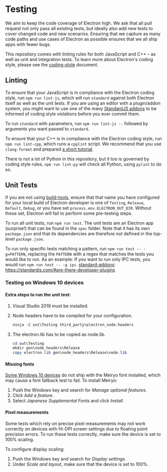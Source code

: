 # Testing

We aim to keep the code coverage of Electron high. We ask that all pull
request not only pass all existing tests, but ideally also add new tests
to cover changed code and new scenarios. Ensuring that we capture as
many code paths and use cases of Electron as possible ensures that we
all ship apps with fewer bugs.

This repository comes with linting rules for both JavaScript and C++ –
as well as unit and integration tests. To learn more about Electron's
coding style, please see the [coding-style](coding-style.md) document.

## Linting

To ensure that your JavaScript is in compliance with the Electron coding
style, run `npm run lint-js`, which will run `standard` against both
Electron itself as well as the unit tests. If you are using an editor
with a plugin/addon system, you might want to use one of the many
[StandardJS addons][standard-addons] to be informed of coding style
violations before you ever commit them.

To run `standard` with parameters, run `npm run lint-js --` followed by
arguments you want passed to `standard`.

To ensure that your C++ is in compliance with the Electron coding style,
run `npm run lint-cpp`, which runs a `cpplint` script. We recommend that
you use `clang-format` and prepared [a short tutorial](clang-format.md).

There is not a lot of Python in this repository, but it too is governed
by coding style rules. `npm run lint-py` will check all Python, using
`pylint` to do so.

## Unit Tests

If you are not using [build-tools](https://github.com/electron/build-tools),
ensure that that name you have configured for your
local build of Electron developer is one of `Testing`, `Release`, `Default`, `Debug`, or
you have set `process.env.ELECTRON_OUT_DIR`. Without these set, Electron will fail
to perform some pre-testing steps.

To run all unit tests, run `npm run test`. The unit tests are an Electron
app (surprise!) that can be found in the `spec` folder. Note that it has
its own `package.json` and that its dependencies are therefore not defined
in the top-level `package.json`.

To run only specific tests matching a pattern, run `npm run test --
-g=PATTERN`, replacing the `PATTERN` with a regex that matches the tests
you would like to run. As an example: If you want to run only IPC tests, you
would run `npm run test -- -g ipc`.
[standard-addons]: https://standardjs.com/#are-there-developer-plugins

[standard-addons]: https://standardjs.com/#are-there-text-editor-plugins

### Testing on Windows 10 devices

#### Extra steps to run the unit test:

1. Visual Studio 2019 must be installed.
2. Node headers have to be compiled for your configuration.

   ```powershell
   ninja -C out\Testing third_party\electron_node:headers
   ```

3. The electron.lib has to be copied as node.lib.

   ```powershell
   cd out\Testing
   mkdir gen\node_headers\Release
   copy electron.lib gen\node_headers\Release\node.lib
   ```

#### Missing fonts

[Some Windows 10 devices](https://docs.microsoft.com/en-us/typography/fonts/windows_10_font_list) do not ship with the Meiryo font installed, which may cause a font fallback test to fail. To install Meiryo:

1. Push the Windows key and search for _Manage optional features_.
2. Click _Add a feature_.
3. Select _Japanese Supplemental Fonts_ and click _Install_.

#### Pixel measurements

Some tests which rely on precise pixel measurements may not work correctly on
devices with Hi-DPI screen settings due to floating point precision errors.
To run these tests correctly, make sure the device is set to 100% scaling.

To configure display scaling:

1. Push the Windows key and search for _Display settings_.
2. Under _Scale and layout_, make sure that the device is set to 100%.
